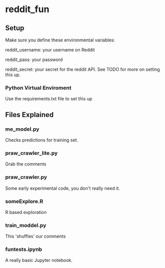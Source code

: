 # reddit_fun

## Setup

Make sure you define these environmental variables:

reddit_username: your username on Reddit

reddit_pass: your password

reddit_secret: your secret for the reddit API. See TODO for more on setting this up.

### Python Virtual Enviroment

Use the requirements.txt file to set this up

## Files Explained

### me_model.py

Checks predictions for training set.

### praw_crawler_lite.py

Grab the comments

### praw_crawler.py

Some early experimental code, you don't really need it.

### someExplore.R

R based exploration

### train_moddel.py

This 'shuffles' our comments

### funtests.ipynb

A really basic Jupyter notebook.
